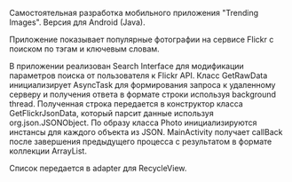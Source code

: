 Самостоятельная разработка мобильного приложения "Trending Images". Версия для Android (Java).

Приложение показывает популярные фотографии на сервисе Flickr с поиском по тэгам и ключевым словам.

В приложении реализован Search Interface для модификации параметров поиска от пользователя к Flickr API. Класс GetRawData инициализирует AsyncTask для формирования запроса к удаленному серверу и получения ответа в формате строки используя background thread. 
Полученная строка передается в конструктор класса GetFlickrJsonData, который парсит данные используя org.json.JSONObject. 
По образу класса Photo инициализируются инстансы для каждого объекта из JSON. 
MainActivity получает callBack после завершения предыдущего процесса с результатом в формате коллекции ArrayList. 

Список передается в adapter для RecycleView.
